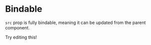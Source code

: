 # Bindable

`src` prop is fully bindable, meaning it can be updated from the parent component.

Try editing this!
